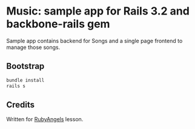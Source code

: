 Music: sample app for Rails 3.2 and backbone-rails gem
===

Sample app contains backend for Songs and a single page frontend to manage those songs.

Bootstrap
---

```bash
bundle install
rails s
```

Credits
---

Written for [RubyAngels](http://rubyangels.org) lesson.
